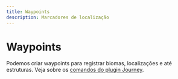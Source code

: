 ```yaml
---
title: Waypoints
description: Marcadores de localização
---
```


# Waypoints

Podemos criar waypoints para registrar biomas, localizações e até estruturas. Veja sobre os [comandos do plugin Journey](../commands/journey.md).